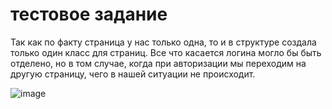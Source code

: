 # тестовое задание
Так как по факту страница у нас только одна, то и в структуре создала только один класс для страниц. Все что касается логина могло бы быть отделено, но в том случае, когда при авторизации мы переходим на другую страницу, чего в нашей ситуации не происходит.


![image](https://user-images.githubusercontent.com/104028290/202168853-bfc7161a-ae36-4076-9709-7b86bf40faa3.png)
